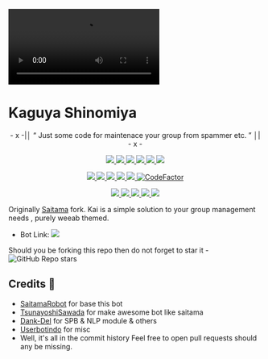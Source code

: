 ![KAGUYA](https://telegra.ph/file/0704c461e0702b7b5074e.mp4)

# Kaguya Shinomiya

<p align="center">
- x -|│  “	Just some code for maintenace your group from spammer etc. ”  │| - x -
</p>

<p align="center">
<a href="https://github.com/aryazakaria01/KaguyaShinomiya" alt="GitHub closed issues"> <img src="https://img.shields.io/github/issues-closed-raw/aryazakaria01/kaguyashinomiya?style=flat&logo=github&color=success" /> </a>
<a href="https://github.com/aryazakaria01/KaguyaShinomiya/network/members" alt="GitHub forks"> <img src="https://img.shields.io/github/forks/aryazakaria01/KaguyaShinomiya?label=Forks&logo=github" /> </a>
<a href="https://github.com/aryazakaria01/KaguyaShinomiya" alt="GitHub closed pull requests"> <img src="https://img.shields.io/github/issues-pr-closed-raw/aryazakaria01/kaguyashinomiya?color=success" /> </a>
<a href="https://github.com/aryazakaria01/KaguyaShinomiya" alt="GitHub commit activity"> <img src="https://img.shields.io/github/commit-activity/m/aryazakaria01/kaguyashinomiya" /> </a>
<a href="https://github.com/aryazakaria01/KaguyaShinomiya/graphs/contributors" alt="GitHub contributors"> <img src="https://img.shields.io/github/contributors/aryazakaria01/kaguyashinomiya?style=flat&logo=github" /> </a>
<a href="https://github.com/aryazakaria01/KaguyaShinomiya" alt="GitHub issues"> <img src="https://img.shields.io/github/issues-raw/aryazakaria01/kaguyashinomiya?style=flat&logo=github&color=yellow" /> </a>
</p>
<p align="center">
<a href="https://www.python.org/" alt="made-with-python"> <img src="https://img.shields.io/badge/Made%20with-Python-1f425f.svg?style=flat&logo=python&color=blue" /> </a>
<a href="https://github.com/aryazakaria01/KaguyaShinomiya/blob/master/LICENSE" alt="GPLv3 license"> <img src="https://img.shields.io/badge/License-GPLv3-blue.svg" /> </a>
<a href="https://github.com/aryazakaria01/KaguyaShinomiya" alt="GitHub repo size"> <img src="https://img.shields.io/github/repo-size/aryazakaria01/kaguyashinomiya" /> </a>
<a href="https://makeapullrequest.com" alt="PRs Welcome"> <img src="https://img.shields.io/badge/PRs-welcome-brightgreen.svg?style=flat-square" /> </a>
<a href="https://github.com/aryazakaria01/KaguyaShinomiya" alt="Docker!"> <img src="https://aleen42.github.io/badges/src/docker.svg" /> </a>
<a href="https://www.codefactor.io/repository/github/aryazakaria01/kaguyashinomiya"><img src="https://www.codefactor.io/repository/github/aryazakaria01/kaguyashinomiya/badge" alt="CodeFactor" /></a>
</p>
<p align="center">
<a href="https://t.me/CyberSupportGroup" alt="Telegram!"> <img src="https://aleen42.github.io/badges/src/telegram.svg" /> </a>
<a href="" alt="aryazakaria01"> <img src="https://img.shields.io/badge/Built%20by-Sukuna-blue" /> </a>
<a href="https://t.me/Badboyanim" alt="Donate!"> <img src="https://aleen42.github.io/badges/src/telegram.svg" /> </a>
<a href="https://github.com/aryazakaria01/KaguyaShinomiya/graphs/commit-activity" alt="Maintenance"> <img src="https://img.shields.io/badge/Maintained%3F-yes-green.svg" /> </a>
<a href="https://www.codacy.com/gh/aryazakaria01/KaguyaShinomiya/dashboard?utm_source=github.com&amp;utm_medium=referral&amp;utm_content=aryazakaria01/KaguyaShinomiya&amp;utm_campaign=Badge_Grade">
<img src="https://app.codacy.com/project/badge/Grade/5c121a363d734496846820ee8006c527"/></a>
</p>

Originally [Saitama](https://github.com/AnimeKaizoku/SaitamaRobot) fork. Kai is a simple solution to your group management needs 
, purely weeab themed. 

* Bot Link:  <a href="https://t.me/YuiDefenderBot" alt="Kaguya Shinomiya"> <img src="https://img.shields.io/badge/%F0%9F%A4%96%20-Kaguya Shinomiya-blue" /> </a>

Should you be forking this repo then do not forget to star it - <img alt="GitHub Repo stars" src="https://img.shields.io/github/stars/aryazakaria01/kaguyashinomiya?color=white&label=%F0%9F%8C%9F%20star">

## Credits 📍
+ [SaitamaRobot](https://github.com/AnimeKaizoku/SaitamaRobot) for base this bot
+ [TsunayoshiSawada](https://github.com/SawadaTsunayoshi) for make awesome bot like saitama
+ [Dank-Del](https://github.com/Dank-del) for SPB & NLP module & others
+ [Userbotindo](https://github.com/userbotindo) for misc
+ Well, it's all in the commit history 
Feel free to open pull requests should any be missing.

